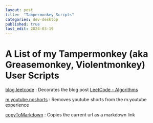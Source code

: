```yaml
---
layout: post
title:  "Tampermonkey Scripts"
categories: dev-desktop
published: true
last_edit: 2024-03-19
---
```


# A List of my Tampermonkey (aka Greasemonkey, Violentmonkey) User Scripts
[blog.leetcode](https://github.com/StephenSmithwick/StephenSmithwick.github.io/raw/main/greasemonkey/blog.leetcode.user.js)
: Decorates the blog post [LeetCode - Algorithms](/leetcode/leetcode-algorithms.html)

[m.youtube.noshorts](https://github.com/StephenSmithwick/StephenSmithwick.github.io/raw/main/greasemonkey/m.youtube.noshorts.user.js)
: Removes youtube shorts from the m.youtube experience

[copyToMarkdown](https://github.com/StephenSmithwick/StephenSmithwick.github.io/raw/main/greasemonkey/copyToMarkdown.user.js)
: Copies the current url as a markdown link


